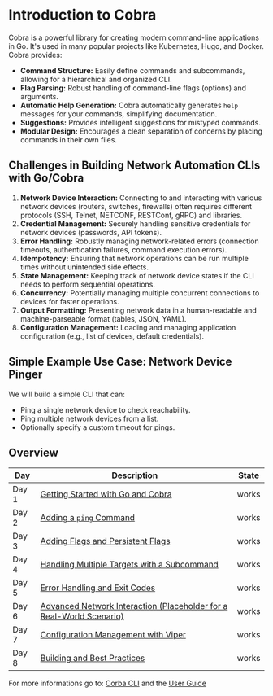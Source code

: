 # Introduction to Cobra

Cobra is a powerful library for creating modern command-line applications in Go. It's used in many popular projects like Kubernetes, Hugo, and Docker. Cobra provides:

  * **Command Structure:** Easily define commands and subcommands, allowing for a hierarchical and organized CLI.
  * **Flag Parsing:** Robust handling of command-line flags (options) and arguments.
  * **Automatic Help Generation:** Cobra automatically generates `help` messages for your commands, simplifying documentation.
  * **Suggestions:** Provides intelligent suggestions for mistyped commands.
  * **Modular Design:** Encourages a clean separation of concerns by placing commands in their own files.

## Challenges in Building Network Automation CLIs with Go/Cobra

1.  **Network Device Interaction:** Connecting to and interacting with various network devices (routers, switches, firewalls) often requires different protocols (SSH, Telnet, NETCONF, RESTConf, gRPC) and libraries.
2.  **Credential Management:** Securely handling sensitive credentials for network devices (passwords, API tokens).
3.  **Error Handling:** Robustly managing network-related errors (connection timeouts, authentication failures, command execution errors).
4.  **Idempotency:** Ensuring that network operations can be run multiple times without unintended side effects.
5.  **State Management:** Keeping track of network device states if the CLI needs to perform sequential operations.
6.  **Concurrency:** Potentially managing multiple concurrent connections to devices for faster operations.
7.  **Output Formatting:** Presenting network data in a human-readable and machine-parseable format (tables, JSON, YAML).
8.  **Configuration Management:** Loading and managing application configuration (e.g., list of devices, default credentials).

## Simple Example Use Case: Network Device Pinger

We will build a simple CLI that can:

  * Ping a single network device to check reachability.
  * Ping multiple network devices from a list.
  * Optionally specify a custom timeout for pings.

  ## Overview

| Day | Description | State |
| ------ | ----- | ----- |
| Day 1 | [Getting Started with Go and Cobra](/Topics/Programming/Go/Challenges/CLI/Day-01.md) | works  |
| Day 2 | [Adding a `ping` Command](/Topics/Programming/Go/Challenges/CLI/Day-02.md) | works |
| Day 3 | [Adding Flags and Persistent Flags](/Topics/Programming/Go/Challenges/CLI/Day-03.md) | works |
| Day 4 | [Handling Multiple Targets with a Subcommand](/Topics/Programming/Go/Challenges/CLI/Day-04.md) | works |
| Day 5 | [Error Handling and Exit Codes](/Topics/Programming/Go/Challenges/CLI/Day-05.md) | works |
| Day 6 | [Advanced Network Interaction (Placeholder for a Real-World Scenario)](/Topics/Programming/Go/Challenges/CLI/Day-06.md) | works |
| Day 7 | [Configuration Management with Viper](/Topics/Programming/Go/Challenges/CLI/Day-07.md) | works |
| Day 8 | [Building and Best Practices](/Topics/Programming/Go/Challenges/CLI/Day-08.md) | works |

For more informations go to: [Corba CLI](https://github.com/spf13/cobra-cli) and the [User Guide](https://github.com/spf13/cobra/blob/main/site/content/user_guide.md#using-the-cobra-library)